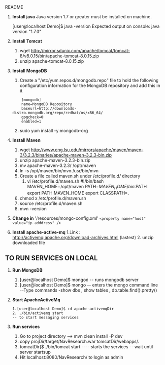README

1. **Install java**
   Java version 1.7 or greater must be installed on machine.

    [user@localhost Demo]$ java -version
    Expected output on console:
    java version "1.7.0"


2. **Install Tomcat**
      1. wget http://mirror.sdunix.com/apache/tomcat/tomcat-8/v8.0.15/bin/apache-tomcat-8.0.15.zip
      2. unzip apache-tomcat-8.0.15.zip

3. **Install MongoDB**
 	1. Create a "/etc/yum.repos.d/mongodb.repo" file to hold the following configuration information for the MongoDB repository and add this in it.
 	```
        [mongodb]
		name=MongoDB Repository
		baseurl=http://downloads-distro.mongodb.org/repo/redhat/os/x86_64/
		gpgcheck=0
		enabled=1
	```
      2. sudo yum install -y mongodb-org

4. **Install Maven**
     1. wget http://www.eng.lsu.edu/mirrors/apache/maven/maven-3/3.2.3/binaries/apache-maven-3.2.3-bin.zip
     2. unzip apache-maven-3.2.3-bin.zip
     3. mv apache-maven-3.2.3/ /opt/maven
     4. ln -s /opt/maven/bin/mvn /usr/bin/mvn
     5. Create a file called maven.sh under /etc/profile.d/ directory
        1. vi /etc/profile.d/maven.sh
		#!/bin/bash
		MAVEN_HOME=/opt/maven
		PATH=$MAVEN_HOME/bin:$PATH
		export PATH MAVEN_HOME
		export CLASSPATH=.
     6. chmod x /etc/profile.d/maven.sh
     7. source /etc/profile.d/maven.sh
     8. mvn -version


5. **Change in** '/resources/mongo-config.xml'
    ```<property name="host" value="ip adddress" />``` 

6. **Install apache-active-mq**
     1.Link : http://activemq.apache.org/download-archives.html (lastest)
     2. unzip downloaded file


TO RUN SERVICES ON LOCAL 
------------------------


1. **Run MongoDB**
 	1. [user@localhost Demo]$ mongod 
	-- runs mongodb server
 	2. [user@localhost Demo]$ mongo
       -- enters the mongo command line
	--Type commands -show dbs , show tables , db.table.find().pretty()


2. **Start ApacheActiveMq**

       1.[user@localhost Demo]$ cd apache-activemqDir
       2. ./bin/activemq start
       -- to start messaging services



3. **Run services**
     1. Go to project directory --> mvn clean install -P dev 
     2. copy projDir/target/NavResearch.war tomcatDir/webapps/.
     3. tomcatDir]$  ./bin/tomcat start
     ---- starts the services -- wait until server startsup
     4. Hit localhost:8080/NavResearch/ to login as admin